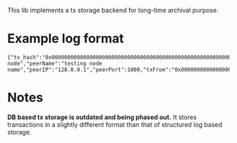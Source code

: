 This lib implements a tx storage backend for long-time archival purpose.

# Example log format

    {"tx_hash":"0x0000000000000000000000000000000000000000000000000000000000000000","monitor_id":"testing","timeSeen":1603154983.9674246,"peerInfo":"testing node","peerName":"testing node name","peerIP":"128.0.0.1","peerPort":1000,"txFrom":"0x0000000000000000000000000000000000000000","txTo":"0x0000000000000000000000000000000000000000","nonce":100,"gasPrice":"0","gasLimit":234234,"value":"0","payload":"7061796c6f6164","sigV":"0","sigR":"100","sigS":"0"}
    
# Notes

**DB based tx storage is outdated and being phased out.** It stores transactions in a slightly different format than that of structured log based storage.